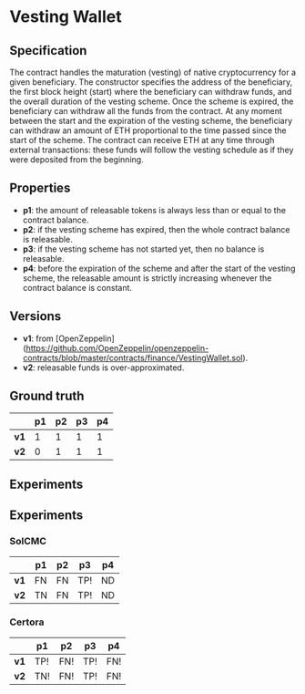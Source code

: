 
# Vesting Wallet
## Specification
The contract handles the maturation (vesting) of native cryptocurrency for a given beneficiary. The constructor specifies the address of the beneficiary, the first block height (start) where the beneficiary can withdraw funds, and the overall duration of the vesting scheme. Once the scheme is expired, the beneficiary can withdraw all the funds from the contract. At any moment between the start and the expiration of the vesting scheme, the beneficiary can withdraw an amount of ETH proportional to the time passed since the start of the scheme. The contract can receive ETH at any time through external transactions: these funds will follow the vesting schedule as if they were deposited from the beginning.

## Properties
- **p1**: the amount of releasable tokens is always less than or equal to the contract balance.
- **p2**: if the vesting scheme has expired, then the whole contract balance is releasable.
- **p3**: if the vesting scheme has not started yet, then no balance is releasable.
- **p4**: before the expiration of the scheme and after the start of the vesting scheme, the releasable amount is strictly increasing whenever the contract balance is constant.

## Versions
- **v1**: from [OpenZeppelin] (https://github.com/OpenZeppelin/openzeppelin-contracts/blob/master/contracts/finance/VestingWallet.sol).
- **v2**: releasable funds is over-approximated.

## Ground truth
|        | p1  | p2  | p3  | p4  |
|--------|-----|-----|-----|-----|
| **v1** | 1   | 1   | 1   | 1   |
| **v2** | 0   | 1   | 1   | 1   |


## Experiments

## Experiments

### SolCMC
|        | p1  | p2  | p3  | p4  |
|--------|-----|-----|-----|-----|
| **v1** | FN  | FN  | TP! | ND  |
| **v2** | TN  | FN  | TP! | ND  |


### Certora
|        | p1  | p2  | p3  | p4  |
|--------|-----|-----|-----|-----|
| **v1** | TP! | FN! | TP! | FN! |
| **v2** | TN! | FN! | TP! | FN! |
